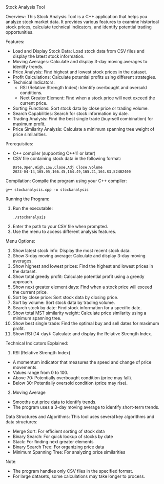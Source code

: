 Stock Analysis Tool

Overview:
This Stock Analysis Tool is a C++ application that helps you analyze stock market data. It provides various features to examine historical stock prices, calculate technical indicators, and identify potential trading opportunities.

Features:
- Load and Display Stock Data: Load stock data from CSV files and display the latest stock information.
- Moving Averages: Calculate and display 3-day moving averages to identify trends.
- Price Analysis: Find highest and lowest stock prices in the dataset.
- Profit Calculations: Calculate potential profits using different strategies.
- Technical Indicators:
  - RSI (Relative Strength Index): Identify overbought and oversold conditions.
  - Next Greater Element: Find when a stock price will next exceed the current price.
- Sorting Functions: Sort stock data by close price or trading volume.
- Search Capabilities: Search for stock information by date.
- Trading Analysis: Find the best single trade (buy-sell combination) for maximum profit.
- Price Similarity Analysis: Calculate a minimum spanning tree weight of price similarities.

Prerequisites:
- C++ compiler (supporting C++11 or later)
- CSV file containing stock data in the following format:
  ```
  Date,Open,High,Low,Close,Adj Close,Volume
  2023-04-14,165.05,166.45,164.49,165.21,164.83,52402400
  ```

Compilation:
Compile the program using your C++ compiler:
```
g++ stockanalysis.cpp -o stockanalysis
```

Running the Program:
1. Run the executable:
   ```
   ./stockanalysis
   ```
2. Enter the path to your CSV file when prompted.
3. Use the menu to access different analysis features.

Menu Options:
1. Show latest stock info: Display the most recent stock data.
2. Show 3-day moving average: Calculate and display 3-day moving averages.
3. Show highest and lowest prices: Find the highest and lowest prices in the dataset.
4. Show total greedy profit: Calculate potential profit using a greedy approach.
5. Show next greater element days: Find when a stock price will exceed the current price.
6. Sort by close price: Sort stock data by closing price.
7. Sort by volume: Sort stock data by trading volume.
8. Search stock by date: Find stock information for a specific date.
9. Show total MST similarity weight: Calculate price similarity using a minimum spanning tree.
10. Show best single trade: Find the optimal buy and sell dates for maximum profit.
11. Show RSI (14-day): Calculate and display the Relative Strength Index.

Technical Indicators Explained:

1. RSI (Relative Strength Index)
- A momentum indicator that measures the speed and change of price movements.
- Values range from 0 to 100.
- Above 70: Potentially overbought condition (price may fall).
- Below 30: Potentially oversold condition (price may rise).

2. Moving Average
- Smooths out price data to identify trends.
- The program uses a 3-day moving average to identify short-term trends.

Data Structures and Algorithms:
This tool uses several key algorithms and data structures:
- Merge Sort: For efficient sorting of stock data
- Binary Search: For quick lookup of stocks by date
- Stack: For finding next greater elements
- Binary Search Tree: For organizing price data
- Minimum Spanning Tree: For analyzing price similarities

Note:
- The program handles only CSV files in the specified format.
- For large datasets, some calculations may take longer to process.
